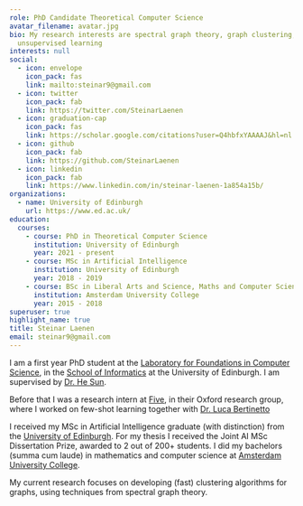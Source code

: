 ```yaml
---
role: PhD Candidate Theoretical Computer Science
avatar_filename: avatar.jpg
bio: My research interests are spectral graph theory, graph clustering, and
  unsupervised learning
interests: null
social:
  - icon: envelope
    icon_pack: fas
    link: mailto:steinar9@gmail.com
  - icon: twitter
    icon_pack: fab
    link: https://twitter.com/SteinarLaenen
  - icon: graduation-cap
    icon_pack: fas
    link: https://scholar.google.com/citations?user=Q4hbfxYAAAAJ&hl=nl
  - icon: github
    icon_pack: fab
    link: https://github.com/SteinarLaenen
  - icon: linkedin
    icon_pack: fab
    link: https://www.linkedin.com/in/steinar-laenen-1a854a15b/
organizations:
  - name: University of Edinburgh
    url: https://www.ed.ac.uk/
education:
  courses:
    - course: PhD in Theoretical Computer Science
      institution: University of Edinburgh
      year: 2021 - present
    - course: MSc in Artificial Intelligence
      institution: University of Edinburgh
      year: 2018 - 2019
    - course: BSc in Liberal Arts and Science, Maths and Computer Science
      institution: Amsterdam University College
      year: 2015 - 2018
superuser: true
highlight_name: true
title: Steinar Laenen
email: steinar9@gmail.com
---
```

I am a first year PhD student at the [Laboratory for Foundations in Computer
      Science](https://web.inf.ed.ac.uk/lfcs), in the [School of
      Informatics](https://www.ed.ac.uk/informatics) at the University of Edinburgh. I am supervised by [Dr. He Sun](https://homepages.inf.ed.ac.uk/hsun4/).

Before that I was a research intern at [Five](http://www.five.ai), in their Oxford research
group, where I worked on few-shot learning together with [Dr. Luca Bertinetto](https://www.robots.ox.ac.uk/~luca/)

I received my MSc in Artificial Intelligence graduate (with distinction) from the [University of Edinburgh](https://www.ed.ac.uk/studying/postgraduate/degrees?id=107&r=site/view). For my thesis I received the Joint AI MSc Dissertation Prize, awarded to 2 out of 200+ students. I did my bachelors (summa cum laude) in mathematics and computer science at [Amsterdam University College](http://www.auc.nl/).

My current research focuses on developing (fast) clustering algorithms for
graphs, using techniques from spectral graph theory.
